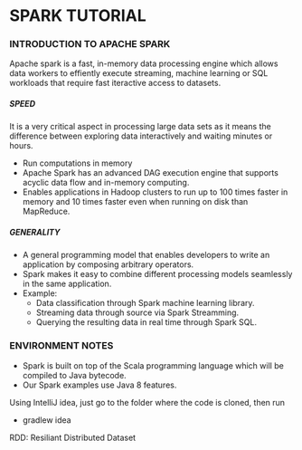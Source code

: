 # SPARK TUTORIAL

### INTRODUCTION TO APACHE SPARK
Apache spark is a fast, in-memory data processing engine which allows data workers to effiently execute streaming, machine learning or SQL workloads that require fast iteractive access to datasets.

##### SPEED
It is a very critical aspect in processing large data sets as it means the difference between exploring data interactively and waiting minutes or hours.
- Run computations in memory
- Apache Spark has an advanced DAG execution engine that supports acyclic data flow and in-memory computing.
- Enables applications in Hadoop clusters to run up to 100 times faster in memory and 10 times faster even when running on disk than MapReduce.

##### GENERALITY
- A general programming model that enables developers to write an application by composing arbitrary operators.
- Spark makes it easy to combine different processing models seamlessly in the same application.
- Example:
  - Data classification through Spark machine learning library.
  - Streaming data through source via Spark Streamming.
  - Querying the resulting data in real time through Spark SQL.


### ENVIRONMENT NOTES
- Spark is built on top of the Scala programming language which will be compiled to Java bytecode.
- Our Spark examples use Java 8 features.


Using IntelliJ idea, just go to the folder where the code is cloned, then run
- gradlew idea

RDD: Resiliant Distributed Dataset























